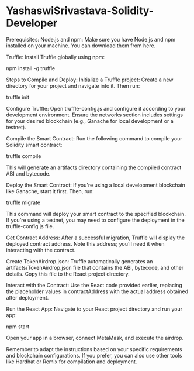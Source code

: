 # YashaswiSrivastava-Solidity-Developer
Prerequisites:
Node.js and npm:
Make sure you have Node.js and npm installed on your machine. You can download them from here.

Truffle:
Install Truffle globally using npm:

npm install -g truffle

Steps to Compile and Deploy:
Initialize a Truffle project:
Create a new directory for your project and navigate into it. Then run:

truffle init

Configure Truffle:
Open truffle-config.js and configure it according to your development environment. Ensure the networks section includes settings for your desired blockchain (e.g., Ganache for local development or a testnet).

Compile the Smart Contract:
Run the following command to compile your Solidity smart contract:

truffle compile

This will generate an artifacts directory containing the compiled contract ABI and bytecode.

Deploy the Smart Contract:
If you're using a local development blockchain like Ganache, start it first. Then, run:

truffle migrate

This command will deploy your smart contract to the specified blockchain. If you're using a testnet, you may need to configure the deployment in the truffle-config.js file.

Get Contract Address:
After a successful migration, Truffle will display the deployed contract address. Note this address; you'll need it when interacting with the contract.

Create TokenAirdrop.json:
Truffle automatically generates an artifacts/TokenAirdrop.json file that contains the ABI, bytecode, and other details. Copy this file to the React project directory.

Interact with the Contract:
Use the React code provided earlier, replacing the placeholder values in contractAddress with the actual address obtained after deployment.

Run the React App:
Navigate to your React project directory and run your app:

npm start

Open your app in a browser, connect MetaMask, and execute the airdrop.

Remember to adapt the instructions based on your specific requirements and blockchain configurations. If you prefer, you can also use other tools like Hardhat or Remix for compilation and deployment. 
